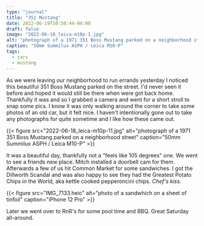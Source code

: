 ```yaml
---
type: "journal"
title: "351 Mustang"
date: 2022-06-19T10:50:44-04:00
draft: false
image: "2022-06-18_leica-m10p-1.jpg"
alt: "photograph of a 1971 351 Boss Mustang parked on a neighborhood street"
caption: "50mm Summilux ASPH / Leica M10-P"
tags:
  - cars
  - mustang
---
```


As we were leaving our neighborhood to run errands yesterday I noticed this beautiful 351 Boss Mustang parked on the street. I'd never seen it before and hoped it would still be there when were got back home. Thankfully it was and so I grabbed a camera and went for a short stroll to snap some pics. I know it was only walking around the corner to take some photos of an old car, but it felt nice. I haven't intentionally gone out to take any photographs for quite sometime and I like how these came out.

{{< figure src="2022-06-18_leica-m10p-11.jpg" alt="photograph of a 1971 351 Boss Mustang parked on a neighborhood street" caption="50mm Summilux ASPH / Leica M10-P" >}}

It was a beautiful day, thankfully not a "feels like 105 degrees" one. We went to see a friends new place. Mitch installed a doorbell cam for them. Afterwards a few of us hit Common Market for some sandwiches. I got the Dillworth Scandal and was also happy to see they had the Greatest Potato Chips in the World, aka kettle cooked pepperoncini chips. _Chef's kiss_.

{{< figure src="IMG_7133.heic" alt="photo of a sandwhich on a sheet of tinfoil" caption="iPhone 12 Pro" >}}

Later we went over to RnR's for some pool time and BBQ. Great Saturday all-around.
